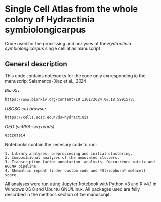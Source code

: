 # Single Cell Atlas from the whole colony of Hydractinia symbiolongicarpus
Code used for the processing and analyses of the *Hydractinia symbiolongicarpus* single cell atlas manuscript

## General description 

This code contains notebooks for the code only corresponding to the manuscript Salamanca-Diaz et al., 2024
    
*BiorXiv*

	https://www.biorxiv.org/content/10.1101/2024.06.18.599157v1
 *USCSC cell browser*
 
 	https://cells.ucsc.edu/?ds=hydractinia
  
  *GEO (scRNA-seq reads)* 
  
  	GSE269914

Notebooks contain the necesary code to run: 

	1. Library analyses, preproccesing and initial clustering. 
	2. Compositional analyses of the annotated clusters.
	3. Transcription factor annotation, analysis, Coocurrence matrix and WGCNA pipeline.
	4. Shematrin repeat finder custom code and *Stylophora* metacell score. 

All analyses were run using Jupyter Notebook with Python v3 and R v4.1 in Windows OS 8 and Ubuntu GNU/Linux. All packages used are fully described in the methods section of the manuscript. 
